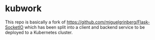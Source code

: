 # kubwork

This repo is basically a fork of https://github.com/miguelgrinberg/Flask-SocketIO which has been split into a client and backend service to be deployed to a Kubernetes cluster.  